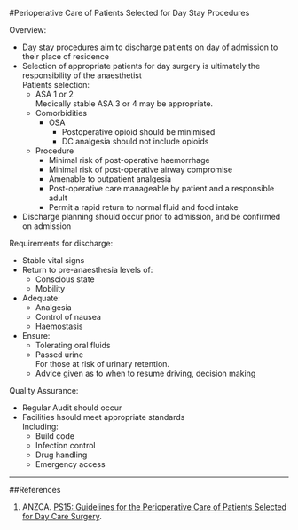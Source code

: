 #Perioperative Care of Patients Selected for Day Stay Procedures

Overview:
* Day stay procedures aim to discharge patients on day of admission to  their place of residence
* Selection of appropriate patients for day surgery is ultimately the responsibility of the anaesthetist  
Patients selection:
	* ASA 1 or 2  
	Medically stable ASA 3 or 4 may be appropriate.
	* Comorbidities
		* OSA
			* Postoperative opioid should be minimised
			* DC analgesia should not include opioids
	* Procedure
		* Minimal risk of post-operative haemorrhage
		* Minimal risk of post-operative airway compromise
		* Amenable to outpatient analgesia
		* Post-operative care manageable by patient and a responsible adult
		* Permit a rapid return to normal fluid and food intake
* Discharge planning should occur prior to admission, and be confirmed on admission


Requirements for discharge:
* Stable vital signs
* Return to pre-anaesthesia levels of:
	* Conscious state
	* Mobility
* Adequate:
	* Analgesia
	* Control of nausea
	* Haemostasis
* Ensure:
	* Tolerating oral fluids
	* Passed urine  
	For those at risk of urinary retention.
	* Advice given as to when to resume driving, decision making

Quality Assurance:
* Regular Audit should occur
* Facilities hsould meet appropriate standards  
Including:
	* Build code
	* Infection control
	* Drug handling
	* Emergency access

---

##References
1. ANZCA. [PS15: Guidelines for the Perioperative Care of Patients Selected for Day Care Surgery](http://www.anzca.edu.au/Documents/ps15-2010-recommendations-for-the-perioperative-ca.pdf).